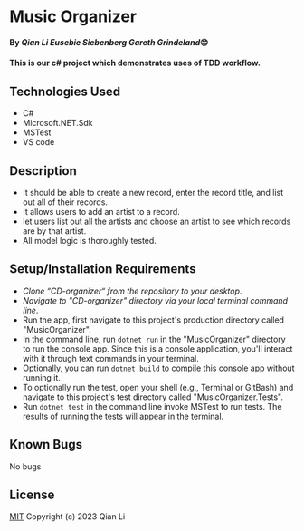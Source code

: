 # Music Organizer

#### By _Qian Li_ _Eusebie Siebenberg_ _Gareth Grindeland_😊

#### This is our c# project which demonstrates uses of TDD workflow. 

## Technologies Used

* C#
* Microsoft.NET.Sdk
* MSTest
* VS code

## Description

* It should be able to create a new record, enter the record title, and list out all of their records.
* It allows users to add an artist to a record. 
* let users list out all the artists and choose an artist to see which records are by that artist.
* All model logic is thoroughly tested.

## Setup/Installation Requirements

* _Clone “CD-organizer“ from the repository to your desktop_.
* _Navigate to "CD-organizer" directory via your local terminal command line_.
* Run the app, first navigate to this project's production directory called "MusicOrganizer". 
* In the command line, run `dotnet run` in the "MusicOrganizer" directory to run the console app. Since this is a console application, you'll interact with it through text commands in your terminal. 
* Optionally, you can run `dotnet build` to compile this console app without running it.
* To optionally run the test, open your shell (e.g., Terminal or GitBash) and navigate to this project's test directory called "MusicOrganizer.Tests".
* Run `dotnet test` in the command line invoke MSTest to run tests. The results of running the tests will appear in the terminal.

## Known Bugs

No bugs 

## License
[MIT](license.txt)
Copyright (c) 2023 Qian Li
